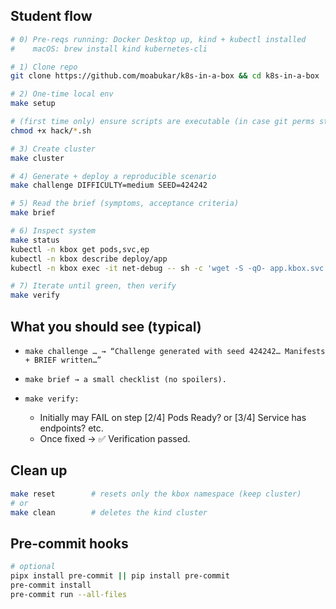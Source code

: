 ## Student flow

```bash
# 0) Pre-reqs running: Docker Desktop up, kind + kubectl installed
#    macOS: brew install kind kubernetes-cli

# 1) Clone repo
git clone https://github.com/moabukar/k8s-in-a-box && cd k8s-in-a-box

# 2) One-time local env
make setup

# (first time only) ensure scripts are executable (in case git perms stripped)
chmod +x hack/*.sh

# 3) Create cluster
make cluster

# 4) Generate + deploy a reproducible scenario
make challenge DIFFICULTY=medium SEED=424242

# 5) Read the brief (symptoms, acceptance criteria)
make brief

# 6) Inspect system
make status
kubectl -n kbox get pods,svc,ep
kubectl -n kbox describe deploy/app
kubectl -n kbox exec -it net-debug -- sh -c 'wget -S -qO- app.kbox.svc.cluster.local/health || true'

# 7) Iterate until green, then verify
make verify

```

## What you should see (typical)

- `make challenge … → “Challenge generated with seed 424242… Manifests + BRIEF written…”`
- `make brief → a small checklist (no spoilers).`

- `make verify:`
  - Initially may FAIL on step [2/4] Pods Ready? or [3/4] Service has endpoints? etc.
  - Once fixed → ✅ Verification passed.

## Clean up

```bash
make reset        # resets only the kbox namespace (keep cluster)
# or
make clean        # deletes the kind cluster
```

## Pre-commit hooks

```bash
# optional
pipx install pre-commit || pip install pre-commit
pre-commit install
pre-commit run --all-files
```